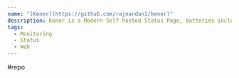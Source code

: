 ```yaml
---
name: "[Kener](https://github.com/rajnandan1/kener)"
description: Kener is a Modern Self hosted Status Page, batteries included
tags:
  - Monitoring
  - Status
  - Web
---
```

#repo
